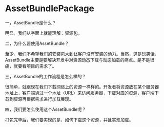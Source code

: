  # AssetBundlePackage

一，AssetBundle是什么？

明显，我们从字面上就能理解：资源包。

二，为什么要使用AssetBundle？

至少，我们不希望我们的安装包大到让客户没有安装的动力。当然，这是玩笑话，AssetBundle主要是要解决开发中对资源动态下载与动态加载的痛点。是不是很痛，就要看项目的需求了。

三，AssetBundle的工作流程是怎么样的？

很简单，就跟现在我们下载网络上的资源一样样的。开发者将资源放在某个服务器地址上，客户端通过一个地址（URL）来访问服务器，下载对应的资源，客户端下载到资源再根据需求进行加载展现。


四，我们要怎么使用这个AssetBundle呢？

 打包完毕后，我们要实现的是，如何下载这个资源，并且实现加载。
